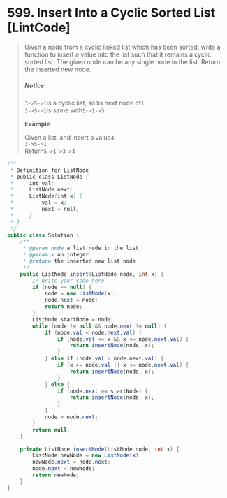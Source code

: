 # 599. Insert Into a Cyclic Sorted List \[LintCode\]

> Given a node from a cyclic linked list which has been sorted, write a function to insert a value into the list such that it remains a cyclic sorted list. The given node can be any single node in the list. Return the inserted new node.
>
> ##### Notice
>
> `3->5->1`is a cyclic list, so`3`is next node of`1`.  
> `3->5->1`is same with`5->1->3`
>
> **Example**
>
> Given a list, and insert a value`4`:  
> `3->5->1`  
> Return`5->1->3->4`

```java
/**
 * Definition for ListNode
 * public class ListNode {
 *     int val;
 *     ListNode next;
 *     ListNode(int x) {
 *         val = x;
 *         next = null;
 *     }
 * }
 */
public class Solution {
    /**
     * @param node a list node in the list
     * @param x an integer
     * @return the inserted new list node
     */
    public ListNode insert(ListNode node, int x) {
        // Write your code here
        if (node == null) {
            node = new ListNode(x);
            node.next = node;
            return node;
        }
        ListNode startNode = node;
        while (node != null && node.next != null) {
            if (node.val < node.next.val) {
                if (node.val <= x && x <= node.next.val) {
                    return insertNode(node, x);
                }    
            } else if (node.val > node.next.val) {
                if (x >= node.val || x <= node.next.val) {
                    return insertNode(node, x);
                }
            } else {
                if (node.next == startNode) {
                    return insertNode(node, x);
                }
            }
            node = node.next;
        }
        return null;
    }

    private ListNode insertNode(ListNode node, int x) {
        ListNode newNode = new ListNode(x);
        newNode.next = node.next;
        node.next = newNode;
        return newNode;
    }
}
```



